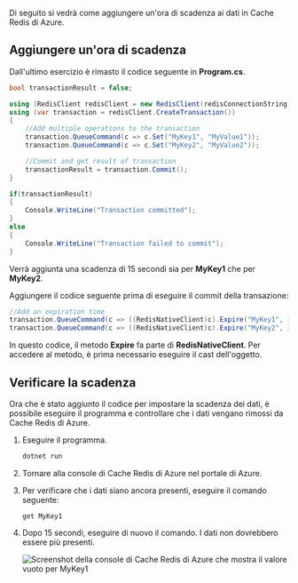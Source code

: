 Di seguito si vedrà come aggiungere un'ora di scadenza ai dati in Cache Redis di Azure.

## <a name="add-an-expiration-time"></a>Aggiungere un'ora di scadenza

Dall'ultimo esercizio è rimasto il codice seguente in **Program.cs**.

```csharp
bool transactionResult = false;

using (RedisClient redisClient = new RedisClient(redisConnectionString))
using (var transaction = redisClient.CreateTransaction())
{
    //Add multiple operations to the transaction
    transaction.QueueCommand(c => c.Set("MyKey1", "MyValue1"));
    transaction.QueueCommand(c => c.Set("MyKey2", "MyValue2"));

    //Commit and get result of transaction
    transactionResult = transaction.Commit();
}

if(transactionResult)
{
    Console.WriteLine("Transaction committed");
}
else
{
    Console.WriteLine("Transaction failed to commit");
}
```

Verrà aggiunta una scadenza di 15 secondi sia per **MyKey1** che per **MyKey2**.

Aggiungere il codice seguente prima di eseguire il commit della transazione:

```csharp
//Add an expiration time
transaction.QueueCommand(c => ((RedisNativeClient)c).Expire("MyKey1", 15));
transaction.QueueCommand(c => ((RedisNativeClient)c).Expire("MyKey2", 15));
```

In questo codice, il metodo **Expire** fa parte di **RedisNativeClient**. Per accedere al metodo, è prima necessario eseguire il cast dell'oggetto.

## <a name="verify-the-expiration"></a>Verificare la scadenza

Ora che è stato aggiunto il codice per impostare la scadenza dei dati, è possibile eseguire il programma e controllare che i dati vengano rimossi da Cache Redis di Azure.

1. Eseguire il programma.

    ```bash
    dotnet run
    ```

1. Tornare alla console di Cache Redis di Azure nel portale di Azure.

1. Per verificare che i dati siano ancora presenti, eseguire il comando seguente:

    ```console
    get MyKey1
    ```

1. Dopo 15 secondi, eseguire di nuovo il comando. I dati non dovrebbero essere più presenti.

    ![Screenshot della console di Cache Redis di Azure che mostra il valore vuoto per MyKey1](../media/6-redis-console-data-expiration.png)